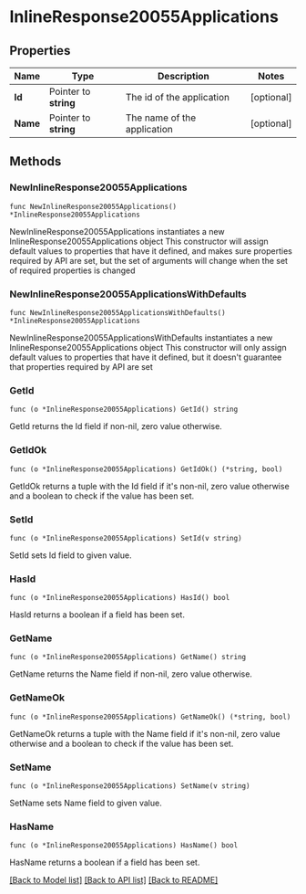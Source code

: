 # InlineResponse20055Applications

## Properties

Name | Type | Description | Notes
------------ | ------------- | ------------- | -------------
**Id** | Pointer to **string** | The id of the application | [optional] 
**Name** | Pointer to **string** | The name of the application | [optional] 

## Methods

### NewInlineResponse20055Applications

`func NewInlineResponse20055Applications() *InlineResponse20055Applications`

NewInlineResponse20055Applications instantiates a new InlineResponse20055Applications object
This constructor will assign default values to properties that have it defined,
and makes sure properties required by API are set, but the set of arguments
will change when the set of required properties is changed

### NewInlineResponse20055ApplicationsWithDefaults

`func NewInlineResponse20055ApplicationsWithDefaults() *InlineResponse20055Applications`

NewInlineResponse20055ApplicationsWithDefaults instantiates a new InlineResponse20055Applications object
This constructor will only assign default values to properties that have it defined,
but it doesn't guarantee that properties required by API are set

### GetId

`func (o *InlineResponse20055Applications) GetId() string`

GetId returns the Id field if non-nil, zero value otherwise.

### GetIdOk

`func (o *InlineResponse20055Applications) GetIdOk() (*string, bool)`

GetIdOk returns a tuple with the Id field if it's non-nil, zero value otherwise
and a boolean to check if the value has been set.

### SetId

`func (o *InlineResponse20055Applications) SetId(v string)`

SetId sets Id field to given value.

### HasId

`func (o *InlineResponse20055Applications) HasId() bool`

HasId returns a boolean if a field has been set.

### GetName

`func (o *InlineResponse20055Applications) GetName() string`

GetName returns the Name field if non-nil, zero value otherwise.

### GetNameOk

`func (o *InlineResponse20055Applications) GetNameOk() (*string, bool)`

GetNameOk returns a tuple with the Name field if it's non-nil, zero value otherwise
and a boolean to check if the value has been set.

### SetName

`func (o *InlineResponse20055Applications) SetName(v string)`

SetName sets Name field to given value.

### HasName

`func (o *InlineResponse20055Applications) HasName() bool`

HasName returns a boolean if a field has been set.


[[Back to Model list]](../README.md#documentation-for-models) [[Back to API list]](../README.md#documentation-for-api-endpoints) [[Back to README]](../README.md)


